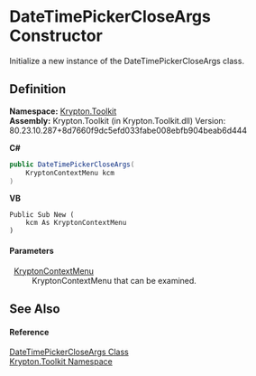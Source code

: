 # DateTimePickerCloseArgs Constructor


Initialize a new instance of the DateTimePickerCloseArgs class.



## Definition
**Namespace:** <a href="79d2eac2-21f4-54ff-7552-b20c33c30600.md">Krypton.Toolkit</a>  
**Assembly:** Krypton.Toolkit (in Krypton.Toolkit.dll) Version: 80.23.10.287+8d7660f9dc5efd033fabe008ebfb904beab6d444

**C#**
``` C#
public DateTimePickerCloseArgs(
	KryptonContextMenu kcm
)
```
**VB**
``` VB
Public Sub New ( 
	kcm As KryptonContextMenu
)
```



#### Parameters
<dl><dt>  <a href="be1800e7-d2d1-ad14-d15d-ac42eaa8392b.md">KryptonContextMenu</a></dt><dd>KryptonContextMenu that can be examined.</dd></dl>

## See Also


#### Reference
<a href="8be9ebd4-8942-a698-d3f8-3c6fffd901e0.md">DateTimePickerCloseArgs Class</a>  
<a href="79d2eac2-21f4-54ff-7552-b20c33c30600.md">Krypton.Toolkit Namespace</a>  

